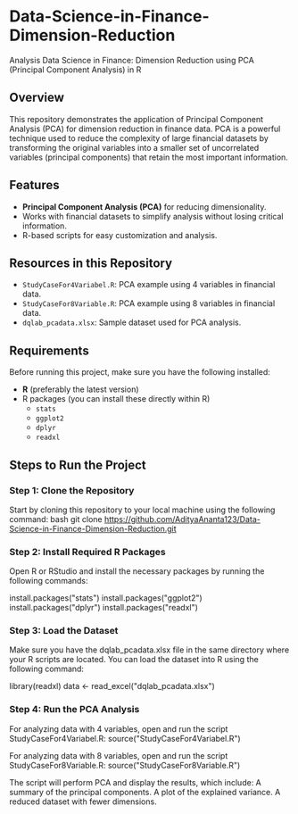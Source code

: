 # Data-Science-in-Finance-Dimension-Reduction
Analysis Data Science in Finance: Dimension Reduction using PCA (Principal Component Analysis) in R

## Overview
This repository demonstrates the application of Principal Component Analysis (PCA) for dimension reduction in finance data. PCA is a powerful technique used to reduce the complexity of large financial datasets by transforming the original variables into a smaller set of uncorrelated variables (principal components) that retain the most important information.

## Features
- **Principal Component Analysis (PCA)** for reducing dimensionality.
- Works with financial datasets to simplify analysis without losing critical information.
- R-based scripts for easy customization and analysis.

## Resources in this Repository
- `StudyCaseFor4Variabel.R`: PCA example using 4 variables in financial data.
- `StudyCaseFor8Variable.R`: PCA example using 8 variables in financial data.
- `dqlab_pcadata.xlsx`: Sample dataset used for PCA analysis.

## Requirements
Before running this project, make sure you have the following installed:
- **R** (preferably the latest version)
- R packages (you can install these directly within R)
  - `stats`
  - `ggplot2`
  - `dplyr`
  - `readxl`

## Steps to Run the Project

### Step 1: Clone the Repository
Start by cloning this repository to your local machine using the following command:
bash
git clone https://github.com/AdityaAnanta123/Data-Science-in-Finance-Dimension-Reduction.git

### Step 2: Install Required R Packages 
Open R or RStudio and install the necessary packages by running the following commands:

install.packages("stats")
install.packages("ggplot2")
install.packages("dplyr")
install.packages("readxl")

### Step 3: Load the Dataset
Make sure you have the dqlab_pcadata.xlsx file in the same directory where your R scripts are located. You can load the dataset into R using the following command:

library(readxl)
data <- read_excel("dqlab_pcadata.xlsx")

### Step 4: Run the PCA Analysis
For analyzing data with 4 variables, open and run the script StudyCaseFor4Variabel.R:
source("StudyCaseFor4Variabel.R")

For analyzing data with 8 variables, open and run the script StudyCaseFor8Variable.R:
source("StudyCaseFor8Variable.R")

The script will perform PCA and display the results, which include:
A summary of the principal components.
A plot of the explained variance.
A reduced dataset with fewer dimensions.
